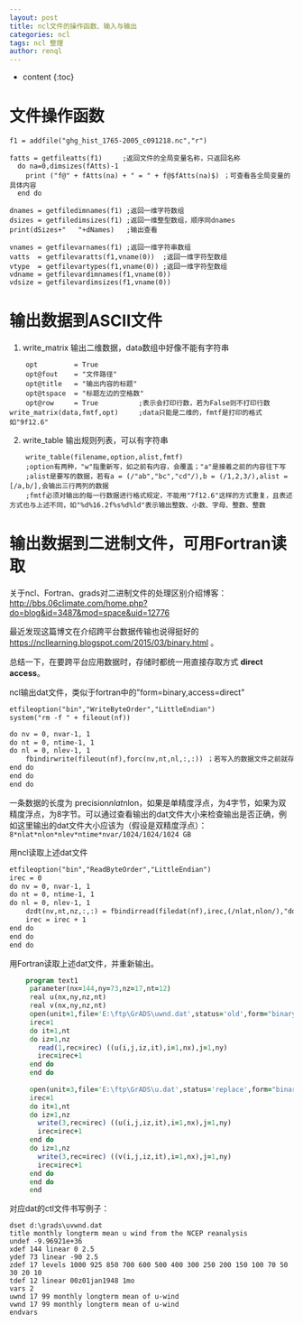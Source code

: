 ```yaml
---
layout: post
title: ncl文件的操作函数、输入与输出
categories: ncl
tags: ncl 整理
author: renql
---
```


* content
{:toc}

# 文件操作函数
```
f1 = addfile("ghg_hist_1765-2005_c091218.nc","r")
  
fatts = getfileatts(f1)     ;返回文件的全局变量名称，只返回名称
  do na=0,dimsizes(fAtts)-1
    print ("f@" + fAtts(na) + " = " + f@$fAtts(na)$) ；可查看各全局变量的具体内容
  end do
  
dnames = getfiledimnames(f1) ;返回一维字符数组
dsizes = getfiledimsizes(f1) ;返回一维整型数组，顺序同dnames
print(dSizes+"   "+dNames)   ;输出查看

vnames = getfilevarnames(f1) ;返回一维字符串数组
vatts  = getfilevaratts(f1,vname(0))  ;返回一维字符型数组
vtype  = getfilevartypes(f1,vname(0)) ;返回一维字符型数组
vdname = getfilevardimnames(f1,vname(0))
vdsize = getfilevardimsizes(f1,vname(0))
```




# 输出数据到ASCII文件
1. write_matrix 输出二维数据，data数组中好像不能有字符串   
```
	opt 		= True
	opt@fout 	= "文件路径"
	opt@title 	= "输出内容的标题"
	opt@tspace  = "标题左边的空格数"
	opt@row 	= True 			;表示会打印行数，若为False则不打印行数
write_matrix(data,fmtf,opt)		;data只能是二维的，fmtf是打印的格式如"9f12.6"
```

2. write_table 输出规则列表，可以有字符串
```
	write_table(filename,option,alist,fmtf)
	;option有两种，"w"指重新写，如之前有内容，会覆盖；"a"是接着之前的内容往下写
	;alist是要写的数据，若有a = (/"ab","bc","cd"/),b = (/1,2,3/),alist = [/a,b/],会输出三行两列的数据
	;fmtf必须对输出的每一行数据进行格式规定，不能用"7f12.6"这样的方式重复，且表述方式也与上述不同，如"%d%16.2f%s%d%ld"表示输出整数、小数、字母、整数、整数
```

# 输出数据到二进制文件，可用Fortran读取

关于ncl、Fortran、grads对二进制文件的处理区别介绍博客：<a href="http://bbs.06climate.com/home.php?do=blog&id=3487&mod=space&uid=12776" target="_blank"> http://bbs.06climate.com/home.php?do=blog&id=3487&mod=space&uid=12776 </a>

最近发现这篇博文在介绍跨平台数据传输也说得挺好的 <a href="https://ncllearning.blogspot.com/2015/03/binary.html" target="_blank"> https://ncllearning.blogspot.com/2015/03/binary.html </a>。  

总结一下，在要跨平台应用数据时，存储时都统一用直接存取方式 **direct access**。

ncl输出dat文件，类似于fortran中的"form=binary,access=direct"
```xml
etfileoption("bin","WriteByteOrder","LittleEndian")
system("rm -f " + fileout(nf))

do nv = 0, nvar-1, 1
do nt = 0, ntime-1, 1
do nl = 0, nlev-1, 1
    fbindirwrite(fileout(nf),forc(nv,nt,nl,:,:)) ；若写入的数据文件之前就存在，新写入的数据将写在后面，而不是覆盖
end do
end do
end do
```
一条数据的长度为 precision*nlat*nlon，如果是单精度浮点，为4字节，如果为双精度浮点，为8字节。可以通过查看输出的dat文件大小来检查输出是否正确，例如这里输出的dat文件大小应该为（假设是双精度浮点）：`8*nlat*nlon*nlev*ntime*nvar/1024/1024/1024 GB`

用ncl读取上述dat文件
```xml
etfileoption("bin","ReadByteOrder","LittleEndian")
irec = 0
do nv = 0, nvar-1, 1
do nt = 0, ntime-1, 1
do nl = 0, nlev-1, 1
    dzdt(nv,nt,nz,:,:) = fbindirread(filedat(nf),irec,(/nlat,nlon/),"double")
    irec = irec + 1
end do
end do
end do
```

用Fortran读取上述dat文件，并重新输出。
```fortran
    program text1
	 parameter(nx=144,ny=73,nz=17,nt=12)
	 real u(nx,ny,nz,nt)
	 real v(nx,ny,nz,nt)    
	 open(unit=1,file='E:\ftp\GrADS\uwnd.dat',status='old',form="binary",convert='LITTLE_ENDIAN',access="direct",recl=4*nx*ny)
	 irec=1
	 do it=1,nt
	 do iz=1,nz
	   read(1,rec=irec) ((u(i,j,iz,it),i=1,nx),j=1,ny)
	   irec=irec+1
	 end do 
	 end do 
	 
	 open(unit=3,file='E:\ftp\GrADS\u.dat',status='replace',form="binary",convert='LITTLE_ENDIAN',access="direct",recl=4*nx*ny)
	 irec=1
	 do it=1,nt 
	 do iz=1,nz
	   write(3,rec=irec) ((u(i,j,iz,it),i=1,nx),j=1,ny)
	   irec=irec+1
	 end do 
	 do iz=1,nz
	   write(3,rec=irec) ((v(i,j,iz,it),i=1,nx),j=1,ny)
	   irec=irec+1
	 end do 
	 end do
	 end 
```
对应dat的ctl文件书写例子：
```
dset d:\grads\uvwnd.dat
title monthly longterm mean u wind from the NCEP reanalysis
undef -9.96921e+36
xdef 144 linear 0 2.5
ydef 73 linear -90 2.5
zdef 17 levels 1000 925 850 700 600 500 400 300 250 200 150 100 70 50 30 20 10
tdef 12 linear 00z01jan1948 1mo
vars 2
uwnd 17 99 monthly longterm mean of u-wind
vwnd 17 99 monthly longterm mean of u-wind
endvars
```

